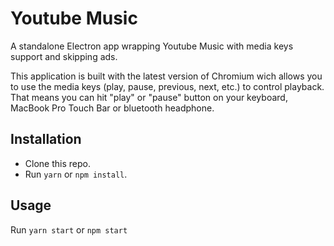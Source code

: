 # Youtube Music

A standalone Electron app wrapping Youtube Music with media keys support and skipping ads.

This application is built with the latest version of Chromium wich allows you to use the media keys (play, pause, previous, next, etc.) to control playback. That means you can hit "play" or "pause" button on your keyboard, MacBook Pro Touch Bar or bluetooth headphone.

## Installation

- Clone this repo.
- Run `yarn` or `npm install`.

## Usage

Run `yarn start` or `npm start`
